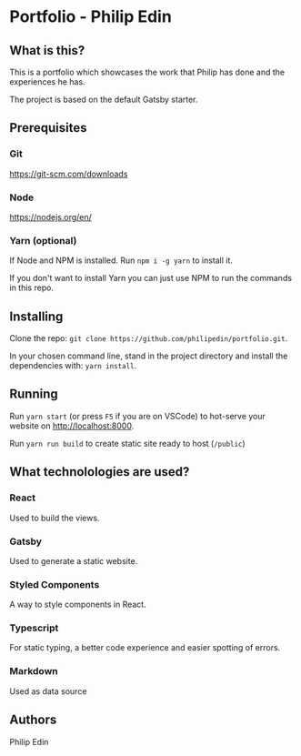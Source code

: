 # Portfolio - Philip Edin

## What is this?

This is a portfolio which showcases the work that Philip has done and the experiences he has.

The project is based on the default Gatsby starter.

## Prerequisites

### Git

https://git-scm.com/downloads

### Node

https://nodejs.org/en/

### Yarn (optional)

If Node and NPM is installed. Run `npm i -g yarn` to install it.

If you don't want to install Yarn you can just use NPM to run the commands in this repo.

## Installing

Clone the repo: `git clone https://github.com/philipedin/portfolio.git`.

In your chosen command line, stand in the project directory and install the dependencies with: `yarn install`.

## Running
Run `yarn start` (or press `F5` if you are on VSCode) to hot-serve your website on <http://localhost:8000>.

Run `yarn run build` to create static site ready to host (`/public`)

## What technolologies are used?

### React
Used to build the views.
### Gatsby
Used to generate a static website.
### Styled Components
A way to style components in React.
### Typescript
For static typing, a better code experience and easier spotting of errors.
### Markdown
Used as data source

## Authors
Philip Edin